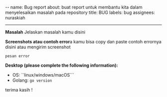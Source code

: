 --
name: Bug report
about: buat report untuk membantu kita dalam menyelesaikan masalah pada repository
title: BUG
labels: bug
assignees: nuraskiah

---

**Masalah**
Jelaskan masalah kamu disini

**Screenshots atau contoh error**a
kamu bisa copy dan paste contoh errornya disini atau mengirim screenshot
```
pesan error
```

**Desktop (please complete the following information):**
 - OS: ``linux/windows/macOS```
 - Golang: ``go version``


terima kasih !
